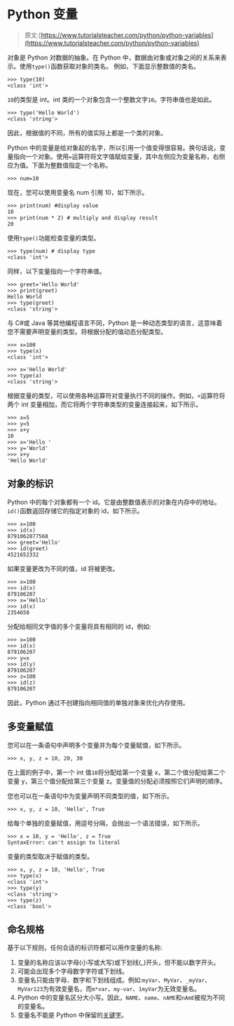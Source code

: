 # Python 变量

> 原文:[https://www.tutorialsteacher.com/python/python-variables](https://www.tutorialsteacher.com/python/python-variables)

对象是 Python 对数据的抽象。在 Python 中，数据由对象或对象之间的关系来表示。使用`type()`函数获取对象的类名。 例如，下面显示整数值的类名。

```
>>> type(10)
<class 'int'> 
```

`10`的类型是 int。int 类的一个对象包含一个整数文字`10`。字符串值也是如此。

```
>>> type('Hello World')
<class 'string'> 
```

因此，根据值的不同，所有的值实际上都是一个类的对象。

Python 中的变量是给对象起的名字，所以引用一个值变得很容易。换句话说，变量指向一个对象。使用`=`运算符将文字值赋给变量，其中左侧应为变量名称，右侧应为值。下面为整数值指定一个名称。

```
>>> num=10 
```

现在，您可以使用变量名 num 引用 10，如下所示。

```
>>> print(num) #display value
10
>>> print(num * 2) # multiply and display result
20 
```

使用`type()`功能检查变量的类型。

```
>>> type(num) # display type
<class 'int'> 
```

同样，以下变量指向一个字符串值。

```
>>> greet='Hello World'
>>> print(greet)
Hello World 
>>> type(greet)
<class 'string'> 
```

与 C#或 Java 等其他编程语言不同，Python 是一种动态类型的语言，这意味着您不需要声明变量的类型。将根据分配的值动态分配类型。

```
>>> x=100
>>> type(x)
<class 'int'>

>>> x='Hello World'
>>> type(a)
<class 'string'> 
```

根据变量的类型，可以使用各种运算符对变量执行不同的操作。例如，`+`运算符将两个 int 变量相加，而它将两个字符串类型的变量连接起来，如下所示。

```
>>> x=5
>>> y=5
>>> x+y
10
>>> x='Hello '
>>> y='World'
>>> x+y
'Hello World' 
```

## 对象的标识

Python 中的每个对象都有一个 id。它是由整数值表示的对象在内存中的地址。`id()`函数返回存储它的指定对象的 id，如下所示。

```
>>> x=100
>>> id(x)
8791062077568
>>> greet='Hello'
>>> id(greet)
4521652332 
```

如果变量更改为不同的值，id 将被更改。

```
>>> x=100
>>> id(x)
879106207
>>> x='Hello'
>>> id(x)
2354658 
```

分配给相同文字值的多个变量将具有相同的 id，例如:

```
>>> x=100
>>> id(x)
879106207
>>> y=x
>>> id(y)
879106207
>>> z=100
>>> id(z)
879106207 
```

因此，Python 通过不创建指向相同值的单独对象来优化内存使用。

## 多变量赋值

您可以在一条语句中声明多个变量并为每个变量赋值，如下所示。

```
>>> x, y, z = 10, 20, 30 
```

在上面的例子中，第一个 int 值`10`将分配给第一个变量 x，第二个值分配给第二个变量 y，第三个值分配给第三个变量 z。变量值的分配必须按照它们声明的顺序。

您也可以在一条语句中为变量声明不同类型的值，如下所示。

```
>>> x, y, z = 10, 'Hello', True 
```

给每个单独的变量赋值，用逗号分隔，会抛出一个语法错误，如下所示。

```
>>> x = 10, y = 'Hello', z = True
SyntaxError: can't assign to literal 
```

变量的类型取决于赋值的类型。

```
>>> x, y, z = 10, 'Hello', True
>>> type(x)
<class 'int'>
>>> type(y)
<class 'string'>
>>> type(z)
<class 'bool'> 
```

## 命名规格

基于以下规则，任何合适的标识符都可以用作变量的名称:

1.  变量的名称应该以字母(小写或大写)或下划线(_)开头，但不能以数字开头。
2.  可能会出现多个字母数字字符或下划线。
3.  变量名只能由字母、数字和下划线组成。例如:`myVar`、`MyVar`、`_myVar`、`MyVar123`为有效变量名，而`m*var`、`my-var`、`1myVar`为无效变量名。
4.  Python 中的变量名区分大小写。因此，`NAME`、`name`、`nAME`和`nAmE`被视为不同的变量名。
5.  变量名不能是 Python 中保留的[关键字](/python/python-keywords)。